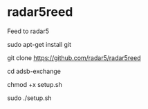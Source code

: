 # radar5reed
Feed to radar5


sudo apt-get install git


git clone https://github.com/radar5/radar5reed


cd adsb-exchange


chmod +x setup.sh


sudo ./setup.sh
